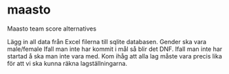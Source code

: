 # maasto
Maasto team score alternatives

Lägg in all data från Excel filerna till sqlite databasen. 
Gender ska vara male/female
Ifall man inte har kommit i mål så blir det DNF. Ifall man inte har startad å ska man inte vara med.
Kom ihåg att alla lag måste vara precis lika för att vi ska kunna räkna lagställningarna.
